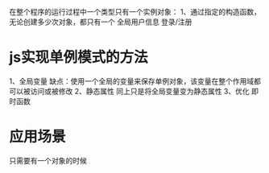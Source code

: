 在整个程序的运行过程中一个类型只有一个实例对象：
 1、通过指定的构造函数，无论创建多少次对象，都只有一个 
 全局用户信息 登录/注册

 # js实现单例模式的方法 
 1、全局变量  缺点：使用一个全局的变量来保存单例对象，该变量在整个作用域都可以被访问或被修改
 2、静态属性 同上只是将全局变量变为静态属性
 3、优化 即时函数

 # 应用场景
 只需要有一个对象的时候